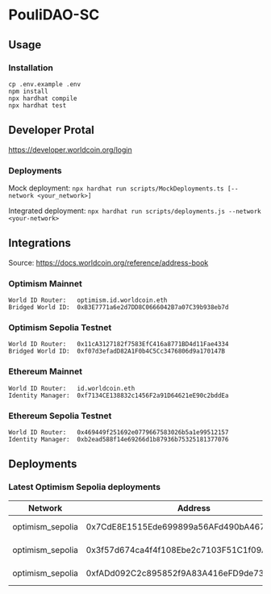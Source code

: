 # PouliDAO-SC

## Usage
### Installation
```shell
cp .env.example .env
npm install
npx hardhat compile
npx hardhat test
```
## Developer Protal
https://developer.worldcoin.org/login

### Deployments
Mock deployment:
`npx hardhat run scripts/MockDeployments.ts [--network <your_network>]`

Integrated deployment:
`npx hardhat run scripts/deployments.js --network <your-network>`

## Integrations

Source: https://docs.worldcoin.org/reference/address-book

### Optimism Mainnet
```
World ID Router:   optimism.id.worldcoin.eth
Bridged World ID:  0xB3E7771a6e2d7DD8C0666042B7a07C39b938eb7d
```

### Optimism Sepolia Testnet
```
World ID Router:   0x11cA3127182f7583EfC416a8771BD4d11Fae4334
Bridged World ID:  0xf07d3efadD82A1F0b4C5Cc3476806d9a170147B
```

### Ethereum Mainnet
```
World ID Router:   id.worldcoin.eth
Identity Manager:  0xf7134CE138832c1456F2a91D64621eE90c2bddEa
```

### Ethereum Sepolia Testnet
```
World ID Router:   0x469449f251692e0779667583026b5a1e99512157
Identity Manager:  0xb2ead588f14e69266d1b87936b75325181377076
```

## Deployments

### Latest Optimism Sepolia deployments

| Network | Address | Abi |
| --- | --- | --- |
| optimism_sepolia | 0x7CdE8E1515Ede699899a56AFd490bA4676c617C7 | (MyToken)[./abis/MyToken.json] <a name="whatever"></a> |
| optimism_sepolia | 0x3f57d674ca4f4f108Ebe2c7103F51C1f09A2673D | (WorldIdMock)[./abis/WorldIdMock.json]  <a name="whatever"></a>|
| optimism_sepolia | 0xfADd092C2c895852f9A83A416eFD9de735106830 | (WorldVerify)[./abis/WorldVerify.json] <a name="whatever"></a>|

